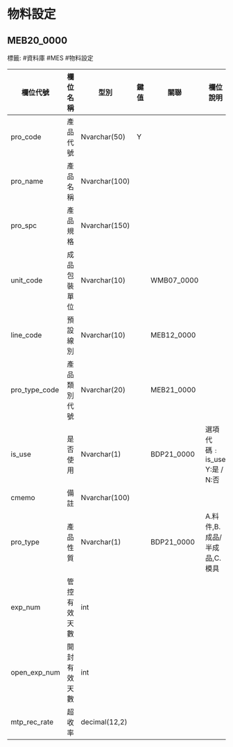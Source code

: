 # 物料設定
## MEB20_0000
標籤: #資料庫 #MES   #物料設定

| 欄位代號            | 欄位名稱   | 型別            | 鍵值 | 關聯          | 欄位說明                      
| --------------- | ------ | ------------- | -- | ----------- | ------------------------- 
| pro\_code       | 產品代號   | Nvarchar(50)  | Y  |             |                           
| pro\_name       | 產品名稱   | Nvarchar(100) |    |             |                           
| pro\_spc        | 產品規格   | Nvarchar(150) |    |             |                           
| unit\_code      | 成品包裝單位 | Nvarchar(10)  |    | WMB07\_0000 |                           
| line\_code      | 預設線別   | Nvarchar(10)  |    | MEB12\_0000 |                           
| pro\_type\_code | 產品類別代號 | Nvarchar(20)  |    | MEB21\_0000 |                           
| is\_use         | 是否使用   | Nvarchar(1)   |    | BDP21\_0000 | 選項代碼﹕is\_use<br>Y:是 / N:否 
| cmemo           | 備註     | Nvarchar(100) |    |             |                           
| pro\_type       | 產品性質   | Nvarchar(1)   |    | BDP21\_0000 | A.料件,B.成品/半成品,C.模具        
| exp\_num        | 管控有效天數 | int           |    |             |                           
| open\_exp\_num  | 開封有效天數 | int           |    |             |                           
| mtp\_rec\_rate  | 超收率    | decimal(12,2) |    |             |                           

